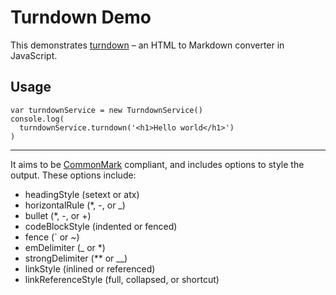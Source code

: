 # Turndown Demo

This demonstrates [turndown](https://github.com/mixmark-io/turndown) – an HTML to Markdown converter in JavaScript.

## Usage

    var turndownService = new TurndownService()
    console.log(
      turndownService.turndown('<h1>Hello world</h1>')
    )

* * *

It aims to be [CommonMark](http://commonmark.org/) compliant, and includes options to style the output. These options include:

-   headingStyle (setext or atx)
-   horizontalRule (\*, -, or \_)
-   bullet (\*, -, or +)
-   codeBlockStyle (indented or fenced)
-   fence (\` or ~)
-   emDelimiter (\_ or \*)
-   strongDelimiter (\*\* or \_\_)
-   linkStyle (inlined or referenced)
-   linkReferenceStyle (full, collapsed, or shortcut)

